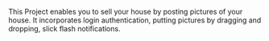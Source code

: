 This Project enables you to sell your house by posting pictures of your house. It incorporates login authentication, putting pictures by dragging and dropping, slick flash notifications.
